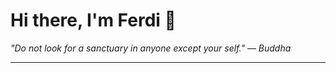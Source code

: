 <h1>Hi there, I'm Ferdi 👋</h1>

<p><em>
  "Do not look for a sanctuary in anyone except your self." — Buddha
</em></p>

---
